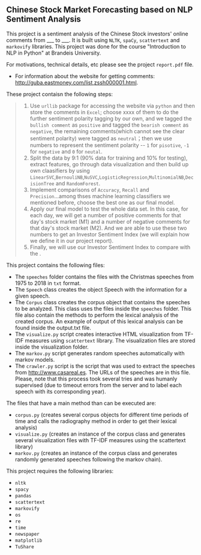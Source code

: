 ## Chinese Stock Market Forecasting based on NLP Sentiment Analysis
This project is a sentiment analysis of the Chinese Stock investors' online comments from ___ to ___. It is built using `NLTK`, `spaCy`, `scattertext` and `markovify` libraries. This project was done for the course "Introduction to NLP in Python" at Brandeis University.

For motivations, technical details, etc please see the project `report.pdf` file. 
- For information about the website for getting comments: http://guba.eastmoney.com/list,zssh000001.html.


These project contaisn the following steps:
> 1. Use `urllib` package for accessing the website via `python` and then store the comments in `Excel`; choose xxxx of them to do the further sentiment polarity tagging by our own, and we tagged the `bullish comment` as `positive` and tagged the `bearish comment` as `negative`, the remaining comments(which cannot see the clear sentiment polarity) were tagged as `neutral`；then we use numbers to represent the sentiment polarity -- `1` for `pisotive`, `-1` for `negative` and `0` for `neutal`.
> 2. Split the data by 9:1 (90% data for training and 10% for testing), extract features, go through data visualization and then build up own claasifiers by using `LinearSVC`,`BernouliNB`,`NuSVC`,`LogisticRegression`,`MultinomialNB`,`DecisionTree` and `RandomForest`. 
> 3. Implement comparisons of `Accuracy`, `Recall` and `Precision`...among thses machine learning classifiers we mentioned before, choose the best one as our final model.
> 4. Apply our final model to test the whole data set. In this case, for each day, we will get a number of positive comments for that day's stock market (M1) and a number of negative comments for that day's stock market (M2). And we are able to use these two numbers to get an Investor Sentiment Index (we will explain how we define it in our project report).
> 5. Finally, we will use our Investor Sentiment Index to compare with the .


This project contains the following files: 
* The `speeches` folder contains the files with the Christmas speeches from 1975 to 2018 in `txt` format.
* The `Speech` class creates the object Speech with the information for a given speech.
* The `Corpus` class creates the corpus object that contains the speeches to be analyzed. This class uses the files inside the `speeches` folder. This file also contain the methods to perform the lexical analysis of the created corpus. An example of output of this lexical analysis can be found inside the output.txt file.
* The `visualize.py` script creates interactive HTML visualization from TF-IDF measures using `scattertext` library. The visualization files are stored inside the visualization folder.
* The `markov.py` script generates random speeches automatically with markov models.
* The `crawler.py` script is the script that was used to extract the speeches from http://www.casareal.es. The URLs of the speeches are in this file. Please, note that this process took several tries and was humanly supervised (due to timeout errors from the server and to label each speech with its corresponding year).


The files that have a main method than can be executed are: 
* `corpus.py` (creates several corpus objects for different time periods of time and calls the radiography method in order to get their lexical analysis)
* `visualize.py` (creates an instance of the corpus class and generates several visualization files with TF-IDF measures using the scattertext library)
* `markov.py` (creates an instance of the corpus class and generates randomly generated speeches following the markov chain).




This project requires the following libraries:
* `nltk`
* `spacy`
* `pandas`
* `scattertext`
* `markovify`
* `os`
* `re`
* `time`
* `newspaper`
* `matplotlib`
* `TuShare`
